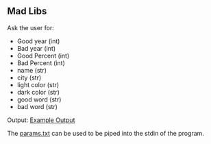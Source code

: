 ## Mad Libs
Ask the user for:
- Good year (int)
- Bad year (int)
- Good Percent (int)
- Bad Percent (int)
- name (str)
- city (str)
- light color (str)
- dark color (str)
- good word (str)
- bad word (str)

Output: [Example Output](./out-madlibs.txt)

The [params.txt](./params.txt) can be used to be piped into the stdin of the program.